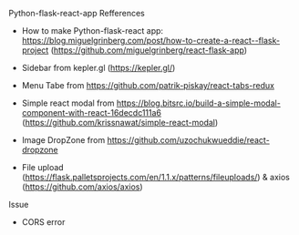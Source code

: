 Python-flask-react-app Refferences

- How to make Python-flask-react app: https://blog.miguelgrinberg.com/post/how-to-create-a-react--flask-project (https://github.com/miguelgrinberg/react-flask-app)

- Sidebar from kepler.gl (https://kepler.gl/)

- Menu Tabe from https://github.com/patrik-piskay/react-tabs-redux

- Simple react modal from https://blog.bitsrc.io/build-a-simple-modal-component-with-react-16decdc111a6 (https://github.com/krissnawat/simple-react-modal)

- Image DropZone from https://github.com/uzochukwueddie/react-dropzone
- File upload (https://flask.palletsprojects.com/en/1.1.x/patterns/fileuploads/) & axios (https://github.com/axios/axios)



Issue
- CORS error
